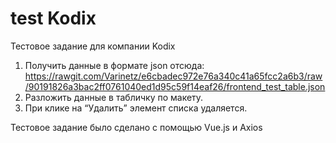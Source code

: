 # test Kodix
Тестовое задание для компании Kodix
1) Получить данные в формате json отсюда: https://rawgit.com/Varinetz/e6cbadec972e76a340c41a65fcc2a6b3/raw/90191826a3bac2ff0761040ed1d95c59f14eaf26/frontend_test_table.json
2) Разложить данные в табличку по макету.
3) При клике на “Удалить” элемент списка удаляется.



Тестовое задание было сделано с помощью Vue.js и Axios

